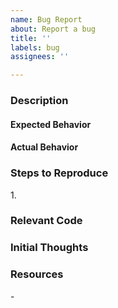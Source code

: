 ```yaml
---
name: Bug Report
about: Report a bug
title: ''
labels: bug
assignees: ''

---
```

### Description

[//]: # (Add a description of the bug. What went wrong and what did you observe?)

#### Expected Behavior

[//]: # (Describe the bug-free behavior.)

#### Actual Behavior

[//]: # (Describe what behavior you currently see. Try and compare to the expected behavior when possible.)

### Steps to Reproduce

[//]: # (How can the bug be reproduced if someone else were to try and get the same behavior?)
1.

### Relevant Code

[//]: # (Link any relevant code from the codebase or from external sources and describe why it's helpful for the investigation.)

### Initial Thoughts

[//]: # (Gather your initial thoughts as to why the bug exists and how the problem could potentially be solved.)

### Resources

[//]: # (Add any extra resources that you think others could find useful.)
-
